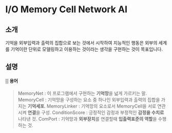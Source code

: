 ﻿I/O Memory Cell Network AI
============


소개
----------
기억을 외부입력과 출력의 집합으로 보는 것에서 시작하여
지능적인 행동은 외부의 세계를 기억이란 단위로 모델링하고 이용하는 것이라는 생각을 구현하는 것이 목표입니다.


설명
----------
#### ▒ 용어
> MemoryNet : 이 프로그램에서 구현하는 **기억망**을 넓게 가르키는 말.
> MemoryCell : 기억망을 구성하는 요소 중 하나인 외부입력과 출력의 집합을 가지는 **기억세포**.
> MemoryLinker : 기억망의 요소로서 MemoryCell을 서로 연관시켜 **연결**을 구성.
> ConditionScore : 긍정적인 감정과 부정적인 **감정을 수치로** 나타낸 것.
> ComPort : 기억망과 **외부장치**를 연결할때 **입출력표준의 역할**을 수행하는 것.
